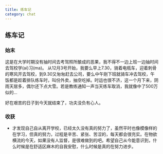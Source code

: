```yaml
---
title: 练车记
category: chat
---
```


## 练车记

### 始末

这是在大学时期没有抽时间去考驾照所酿成的恶果，我不得不一边上班一边抽时间去驾校学(ai)习(ma)。
从12月3号开始，我要么早上7.30，骑着电瓶车，迎着刺骨的寒风开去驾校，到9.30又匆匆赶去公司，要么中午刚下班就骑车冲去驾校，午饭都是趁着排队练车时，叫份外卖，抽空吃掉。时运也很不济，这一个月下来，阴雨天居多，偶尔还下点大雪。若是教练通知一声当天练车取消，我就像中了500万似的...

好在艰苦的日子到今天就结束了，功夫没负有心人。

### 收获

- 才发现自己自从离开学校，已经太久没有真的努力了，虽然平时也像模像样的在学习，但真的努力，过程是辛苦、紧张、苦涩的，每天都会很充实。在物欲横流的今天，如果没有人监督，是很难做到的吧。希望自己从今能意识到，什么时候是在舒适区麻木的自我安慰，什么时候是真的在努力进步。

